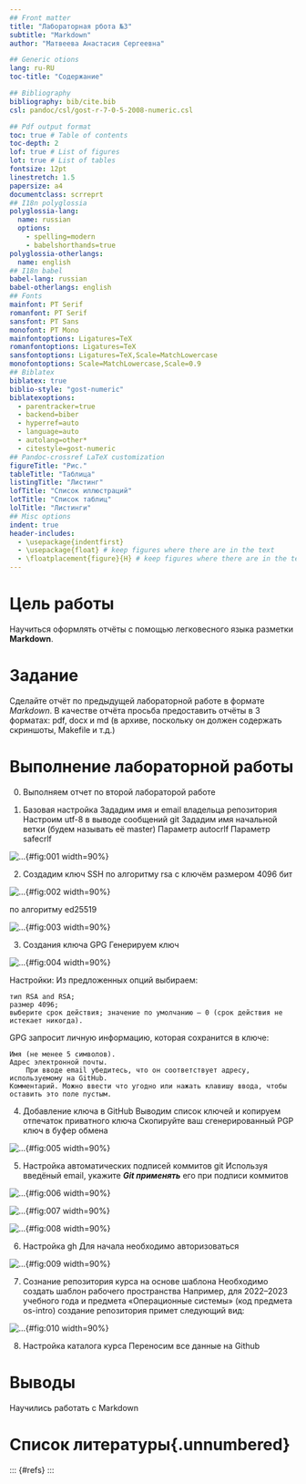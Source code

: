 ```yaml
---
## Front matter
title: "Лабораторная рбота №3"
subtitle: "Markdown"
author: "Матвеева Анастасия Сергеевна"

## Generic otions
lang: ru-RU
toc-title: "Содержание"

## Bibliography
bibliography: bib/cite.bib
csl: pandoc/csl/gost-r-7-0-5-2008-numeric.csl

## Pdf output format
toc: true # Table of contents
toc-depth: 2
lof: true # List of figures
lot: true # List of tables
fontsize: 12pt
linestretch: 1.5
papersize: a4
documentclass: scrreprt
## I18n polyglossia
polyglossia-lang:
  name: russian
  options:
	- spelling=modern
	- babelshorthands=true
polyglossia-otherlangs:
  name: english
## I18n babel
babel-lang: russian
babel-otherlangs: english
## Fonts
mainfont: PT Serif
romanfont: PT Serif
sansfont: PT Sans
monofont: PT Mono
mainfontoptions: Ligatures=TeX
romanfontoptions: Ligatures=TeX
sansfontoptions: Ligatures=TeX,Scale=MatchLowercase
monofontoptions: Scale=MatchLowercase,Scale=0.9
## Biblatex
biblatex: true
biblio-style: "gost-numeric"
biblatexoptions:
  - parentracker=true
  - backend=biber
  - hyperref=auto
  - language=auto
  - autolang=other*
  - citestyle=gost-numeric
## Pandoc-crossref LaTeX customization
figureTitle: "Рис."
tableTitle: "Таблица"
listingTitle: "Листинг"
lofTitle: "Список иллюстраций"
lotTitle: "Список таблиц"
lolTitle: "Листинги"
## Misc options
indent: true
header-includes:
  - \usepackage{indentfirst}
  - \usepackage{float} # keep figures where there are in the text
  - \floatplacement{figure}{H} # keep figures where there are in the text
---
```


# Цель работы


Научиться оформлять отчёты с помощью легковесного языка разметки **Markdown**.


# Задание

 Сделайте отчёт по предыдущей лабораторной работе в формате *Markdown*.
 В качестве отчёта просьба предоставить отчёты в 3 форматах: pdf, docx и md (в архиве,
поскольку он должен содержать скриншоты, Makefile и т.д.)

# Выполнение лабораторной работы

0. Выполняем отчет по второй лабораторой работе 

1. Базовая настройка 
 Зададим имя и email владельца репозитория
 Настроим utf-8 в выводе сообщений git
 Зададим имя начальной ветки (будем называть её master)
 Параметр autocrlf
 Параметр safecrlf

![...](image/1.png){#fig:001 width=90%}

2. Создадим ключ SSH
 по алгоритму rsa с ключём размером 4096 бит
 
![...](image/2.png){#fig:002 width=90%}

 по алгоритму ed25519
 
![...](image/3.png){#fig:003 width=90%}

3. Создания ключа GPG
  Генерируем ключ
  
![...](image/4.png){#fig:004 width=90%}  
  
  Настройки:
  Из предложенных опций выбираем:

    тип RSA and RSA;
    размер 4096;
    выберите срок действия; значение по умолчанию — 0 (срок действия не истекает никогда).

GPG запросит личную информацию, которая сохранится в ключе:

    Имя (не менее 5 символов).
    Адрес электронной почты.
        При вводе email убедитесь, что он соответствует адресу, используемому на GitHub.
    Комментарий. Можно ввести что угодно или нажать клавишу ввода, чтобы оставить это поле пустым.

4. Добавление ключа в GitHub
Выводим список ключей и копируем отпечаток приватного ключа
Cкопируйте ваш сгенерированный PGP ключ в буфер обмена

![...](image/5.png){#fig:005 width=90%}

5. Настройка автоматических подписей коммитов git
Используя введёный email, укажите ***Git применять*** его при подписи коммитов

![...](image/6.png){#fig:006 width=90%}

![...](image/7.png){#fig:007 width=90%}
  
![...](image/8.png){#fig:008 width=90%}

6. Настройка gh
Для начала необходимо авторизоваться

![...](image/9.png){#fig:009 width=90%}

7. Сознание репозитория курса на основе шаблона
Необходимо создать шаблон рабочего пространства
Например, для 2022–2023 учебного года и предмета «Операционные системы» (код предмета os-intro) создание репозитория примет следующий вид:

![...](image/10.png){#fig:010 width=90%}

8. Настройка каталога курса
Переносим все данные на Github

  
# Выводы

Научились работать с Markdown

# Список литературы{.unnumbered}

::: {#refs}
:::
